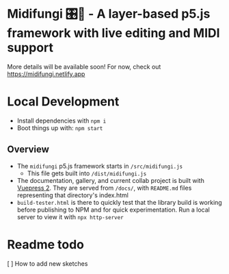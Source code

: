 # Midifungi 🎛️🎹 - A layer-based p5.js framework with live editing and MIDI support

More details will be available soon! For now, check out https://midifungi.netlify.app

# Local Development

- Install dependencies with `npm i`
- Boot things up with: `npm start`

## Overview

- The `midifungi` p5.js framework starts in `/src/midifungi.js`
  - This file gets built into `/dist/midifungi.js`
- The documentation, gallery, and current collab project is built with [Vuepress 2](https://v2.vuepress.vuejs.org/). They are served from `/docs/`, with `README.md` files representing that directory's index.html
- `build-tester.html` is there to quickly test that the library build is working before publishing to NPM and for quick experimentation. Run a local server to view it with `npx http-server`

# Readme todo
[ ] How to add new sketches